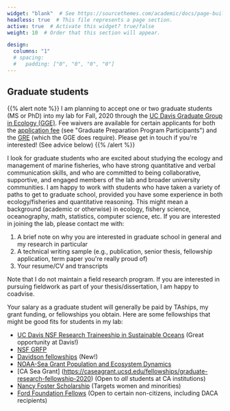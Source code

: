 ```yaml
---
widget: "blank"  # See https://sourcethemes.com/academic/docs/page-builder/
headless: true  # This file represents a page section.
active: true  # Activate this widget? true/false
weight: 10  # Order that this section will appear.

design:
  columns: "1"
  # spacing:
  #   padding: ["0", "0", "0", "0"]
---
```

## **Graduate students**

{{% alert note %}} 
I am planning to accept one or two graduate students (MS or PhD) into my lab for Fall, 2020 through the [UC Davis Graduate Group in Ecology (GGE)](https://ecology.ucdavis.edu/admissions). Fee waivers are available for certain applicants for both the [application fee](https://grad.ucdavis.edu/admissions/admission-requirements/steps-applying)  (see "Graduate Preparation Program Participants") and the [GRE](https://www.ets.org/gre/revised_general/about/fees/reductions/) (which the GGE does require). Please get in touch if you're interested! (See advice below)
{{% /alert %}}

I look for graduate students who are excited about studying the ecology and management of marine fisheries, who have strong quantitative and verbal communication skills, and who are committed to being collaborative, supportive, and engaged members of the lab and broader university communities. I am happy to work with students who have taken a variety of paths to get to graduate school, provided you have some experience in both ecology/fisheries and quantitative reasoning. This might mean a background (academic or otherwise) in ecology, fishery science, oceanography, math, statistics, computer science, etc.  If you are interested in joining the lab, please contact me with:

1. A brief note on why you are interested in graduate school in general and my research in particular
2. A technical writing sample (e.g., publication, senior thesis, fellowship application, term paper you're really proud of)
3. Your resume/CV and transcripts

Note that I do not maintain a field research program. If you are interested in pursuing fieldwork as part of your thesis/dissertation, I am happy to coadvise.

Your salary as a graduate student will generally be paid by TAships, my grant funding, or fellowships you obtain. Here are some fellowships that might be good fits for students in my lab:

* [UC Davis NSF Research Traineeship in Sustainable Oceans](https://sustainableoceans.ucdavis.edu/) (Great opportunity at Davis!)
* [NSF GRFP](https://www.nsfgrfp.org/)
* [Davidson fellowships](https://coast.noaa.gov/nerrs/research/davidson-fellowship.html) (New!)
* [NOAA-Sea Grant Population and Ecosystem Dynamics](https://seagrant.noaa.gov/NMFS-SG-Fellowship)
* [CA Sea Grant] (https://caseagrant.ucsd.edu/fellowships/graduate-research-fellowship-2020) (Open to *all* students at CA institutions)
* [Nancy Foster Scholarship](https://fosterscholars.noaa.gov/) (Targets women and minorities)
* [Ford Foundation Fellows](https://sites.nationalacademies.org/PGA/FordFellowships/PGA_171962) (Open to certain non-citizens, including DACA recipients)
